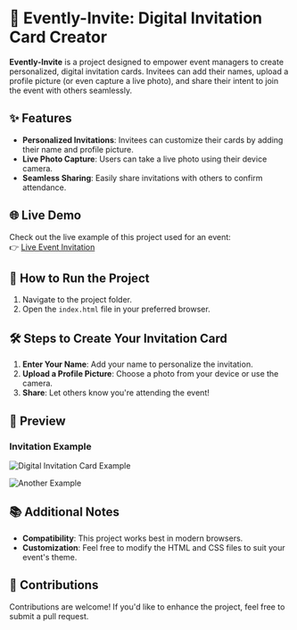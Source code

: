 # 🎉 Evently-Invite: Digital Invitation Card Creator

**Evently-Invite** is a project designed to empower event managers to create personalized, digital invitation cards. Invitees can add their names, upload a profile picture (or even capture a live photo), and share their intent to join the event with others seamlessly.

## ✨ Features

- **Personalized Invitations**: Invitees can customize their cards by adding their name and profile picture.
- **Live Photo Capture**: Users can take a live photo using their device camera.
- **Seamless Sharing**: Easily share invitations with others to confirm attendance.

## 🌐 Live Demo

Check out the live example of this project used for an event:  
👉 [Live Event Invitation](#)

## 🚀 How to Run the Project

1. Navigate to the project folder.
2. Open the `index.html` file in your preferred browser.

## 🛠️ Steps to Create Your Invitation Card

1. **Enter Your Name**: Add your name to personalize the invitation.
2. **Upload a Profile Picture**: Choose a photo from your device or use the camera.
3. **Share**: Let others know you're attending the event!

## 👀 Preview

### Invitation Example

![Digital Invitation Card Example](https://github.com/akshaygelani/Sarasiya-Pariwar-Invitation-Card/assets/40865534/f59bb258-9954-40e8-8569-a752ade8ddda)

![Another Example](https://github.com/akshaygelani/Sarasiya-Pariwar-Invitation-Card/assets/40865534/4e26859d-aef8-4cf8-9ec4-202c180d56a0)

## 📚 Additional Notes

- **Compatibility**: This project works best in modern browsers.
- **Customization**: Feel free to modify the HTML and CSS files to suit your event's theme.

## 🤝 Contributions

Contributions are welcome! If you'd like to enhance the project, feel free to submit a pull request.
